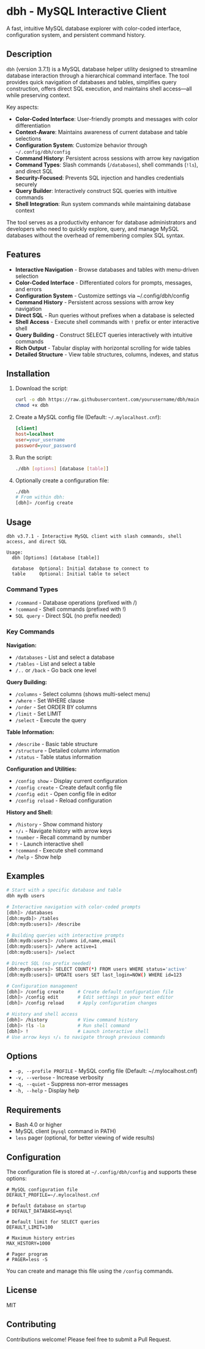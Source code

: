 # dbh - MySQL Interactive Client

A fast, intuitive MySQL database explorer with color-coded interface, configuration system, and persistent command history.

## Description

`dbh` (version 3.7.1) is a MySQL database helper utility designed to streamline database interaction through a hierarchical command interface. The tool provides quick navigation of databases and tables, simplifies query construction, offers direct SQL execution, and maintains shell access—all while preserving context.

Key aspects:
- **Color-Coded Interface**: User-friendly prompts and messages with color differentiation
- **Context-Aware**: Maintains awareness of current database and table selections
- **Configuration System**: Customize behavior through `~/.config/dbh/config`
- **Command History**: Persistent across sessions with arrow key navigation
- **Command Types**: Slash commands (`/databases`), shell commands (`!ls`), and direct SQL
- **Security-Focused**: Prevents SQL injection and handles credentials securely
- **Query Builder**: Interactively construct SQL queries with intuitive commands
- **Shell Integration**: Run system commands while maintaining database context

The tool serves as a productivity enhancer for database administrators and developers who need to quickly explore, query, and manage MySQL databases without the overhead of remembering complex SQL syntax.

## Features

- **Interactive Navigation** - Browse databases and tables with menu-driven selection
- **Color-Coded Interface** - Differentiated colors for prompts, messages, and errors
- **Configuration System** - Customize settings via ~/.config/dbh/config
- **Command History** - Persistent across sessions with arrow key navigation
- **Direct SQL** - Run queries without prefixes when a database is selected
- **Shell Access** - Execute shell commands with `!` prefix or enter interactive shell
- **Query Building** - Construct SELECT queries interactively with intuitive commands
- **Rich Output** - Tabular display with horizontal scrolling for wide tables
- **Detailed Structure** - View table structures, columns, indexes, and status

## Installation

1. Download the script:
   ```bash
   curl -o dbh https://raw.githubusercontent.com/yourusername/dbh/main/dbh
   chmod +x dbh
   ```

2. Create a MySQL config file (Default: `~/.mylocalhost.cnf`):
   ```ini
   [client]
   host=localhost
   user=your_username
   password=your_password
   ```

3. Run the script:
   ```bash
   ./dbh [options] [database [table]]
   ```

4. Optionally create a configuration file:
   ```bash
   ./dbh
   # From within dbh:
   [dbh]> /config create
   ```

## Usage

```
dbh v3.7.1 - Interactive MySQL client with slash commands, shell access, and direct SQL

Usage:
  dbh [Options] [database [table]]

  database  Optional: Initial database to connect to
  table     Optional: Initial table to select
```

### Command Types

- `/command` - Database operations (prefixed with /)
- `!command` - Shell commands (prefixed with !)
- `SQL query` - Direct SQL (no prefix needed)

### Key Commands

**Navigation:**
- `/databases` - List and select a database
- `/tables` - List and select a table
- `/..` or `/back` - Go back one level

**Query Building:**
- `/columns` - Select columns (shows multi-select menu)
- `/where` - Set WHERE clause
- `/order` - Set ORDER BY columns
- `/limit` - Set LIMIT
- `/select` - Execute the query

**Table Information:**
- `/describe` - Basic table structure
- `/structure` - Detailed column information
- `/status` - Table status information

**Configuration and Utilities:**
- `/config show` - Display current configuration
- `/config create` - Create default config file
- `/config edit` - Open config file in editor
- `/config reload` - Reload configuration

**History and Shell:**
- `/history` - Show command history
- `↑/↓` - Navigate history with arrow keys
- `!number` - Recall command by number
- `!` - Launch interactive shell
- `!command` - Execute shell command
- `/help` - Show help

## Examples

```bash
# Start with a specific database and table
dbh mydb users

# Interactive navigation with color-coded prompts
[dbh]> /databases
[dbh:mydb]> /tables
[dbh:mydb:users]> /describe

# Building queries with interactive prompts
[dbh:mydb:users]> /columns id,name,email
[dbh:mydb:users]> /where active=1
[dbh:mydb:users]> /select

# Direct SQL (no prefix needed)
[dbh:mydb:users]> SELECT COUNT(*) FROM users WHERE status='active'
[dbh:mydb:users]> UPDATE users SET last_login=NOW() WHERE id=123

# Configuration management
[dbh]> /config create     # Create default configuration file
[dbh]> /config edit       # Edit settings in your text editor
[dbh]> /config reload     # Apply configuration changes

# History and shell access
[dbh]> /history           # View command history
[dbh]> !ls -la            # Run shell command
[dbh]> !                  # Launch interactive shell
# Use arrow keys ↑/↓ to navigate through previous commands
```

## Options

- `-p, --profile PROFILE` - MySQL config file (Default: ~/.mylocalhost.cnf)
- `-v, --verbose` - Increase verbosity
- `-q, --quiet` - Suppress non-error messages
- `-h, --help` - Display help

## Requirements

- Bash 4.0 or higher
- MySQL client (`mysql` command in PATH)
- `less` pager (optional, for better viewing of wide results)

## Configuration

The configuration file is stored at `~/.config/dbh/config` and supports these options:

```
# MySQL configuration file
DEFAULT_PROFILE=~/.mylocalhost.cnf

# Default database on startup
# DEFAULT_DATABASE=mysql

# Default limit for SELECT queries
DEFAULT_LIMIT=100

# Maximum history entries
MAX_HISTORY=1000

# Pager program
# PAGER=less -S
```

You can create and manage this file using the `/config` commands.

## License

MIT

## Contributing

Contributions welcome! Please feel free to submit a Pull Request.